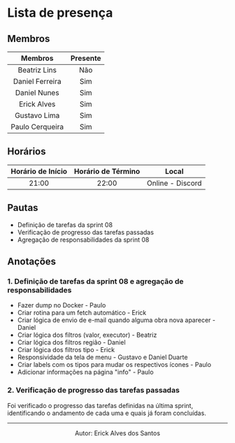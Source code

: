 
# Lista de presença

## Membros
| Membros        | Presente |
|:--------------:|:--------:|
| Beatriz Lins   | Não      |
| Daniel Ferreira| Sim      |
| Daniel Nunes   | Sim      |
| Erick Alves    | Sim      |
| Gustavo Lima   | Sim      |
| Paulo Cerqueira| Sim      |

## Horários
| Horário de Início | Horário de Término | Local          |
|:-----------------:|:------------------:|:--------------:|
| 21:00            | 22:00             | Online - Discord|

## Pautas
- Definição de tarefas da sprint 08
- Verificação de progresso das tarefas passadas
- Agregação de responsabilidades da sprint 08

## Anotações

### 1. Definição de tarefas da sprint 08 e agregação de responsabilidades
- Fazer dump no Docker - Paulo
- Criar rotina para um fetch automático - Erick
- Criar lógica de envio de e-mail quando alguma obra nova aparecer - Daniel
- Criar lógica dos filtros (valor, executor) - Beatriz
- Criar lógica dos filtros região - Daniel
- Criar lógica dos filtros tipo - Erick
- Responsividade da tela de menu - Gustavo e Daniel Duarte
- Criar labels com os tipos para mudar os respectivos ícones - Paulo
- Adicionar informações na página "info" - Paulo

### 2. Verificação de progresso das tarefas passadas 
Foi verificado o progresso das tarefas definidas na última sprint, identificando o andamento de cada uma e quais já foram concluídas.

---

<center>Autor: Erick Alves dos Santos</center>
